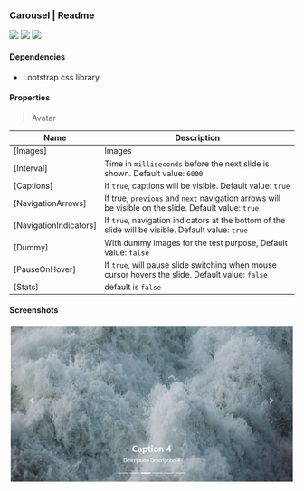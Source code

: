### Carousel | Readme

[![](https://img.shields.io/badge/Main-readme-white?style=for-the-badge)](../../readme.md)
[![](https://img.shields.io/badge/usage-orange?style=for-the-badge)](usage.md)
[![](https://img.shields.io/badge/Demo-blue?style=for-the-badge)](https://krsln.github.io/Showcase/LootstrapNg/Carousel)

#### Dependencies

- Lootstrap css library

#### Properties

> Avatar

| Name                   | Description                                                                                          |
|------------------------|------------------------------------------------------------------------------------------------------|
| [Images]               | Images                                                                                               |
| [Interval]             | Time in `milliseconds` before the next slide is shown. Default value: ``6000``                       |
| [Captions]             | If `true`, captions will be visible. Default value: ``true``                                         |
| [NavigationArrows]     | If true, `previous` and `next` navigation arrows will be visible on the slide. Default value: `true` |
| [NavigationIndicators] | If `true`, navigation indicators at the bottom of the slide will be visible. Default value: `true`   |
| [Dummy]                | With dummy images for the test purpose, Default value: ``false``                                     |
| [PauseOnHover]         | If `true`, will pause slide switching when mouse cursor hovers the slide. Default value: ``false``   |
| [Stats]                | default is ``false``                                                                                 |


#### Screenshots

![](../../../../Images/LootstrapNg/Carousel.png "Carousel")
